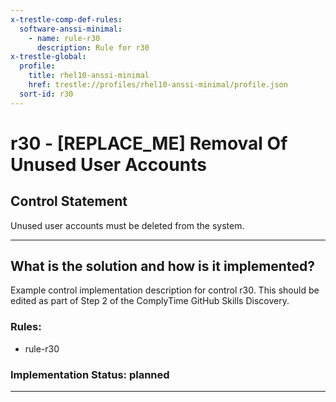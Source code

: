 ```yaml
---
x-trestle-comp-def-rules:
  software-anssi-minimal:
    - name: rule-r30
      description: Rule for r30
x-trestle-global:
  profile:
    title: rhel10-anssi-minimal
    href: trestle://profiles/rhel10-anssi-minimal/profile.json
  sort-id: r30
---
```


# r30 - \[REPLACE_ME\] Removal Of Unused User Accounts

## Control Statement

Unused user accounts must be deleted from the system.

______________________________________________________________________

## What is the solution and how is it implemented?

<!-- For implementation status enter one of: implemented, partial, planned, alternative, not-applicable -->

<!-- Note that the list of rules under ### Rules: is read-only and changes will not be captured after assembly to JSON -->

<!-- Add control implementation description here for control: r30 -->
Example control implementation description for control r30. This should be edited as part of Step 2 of the ComplyTime GitHub Skills Discovery.

### Rules:

  - rule-r30

### Implementation Status: planned

______________________________________________________________________
